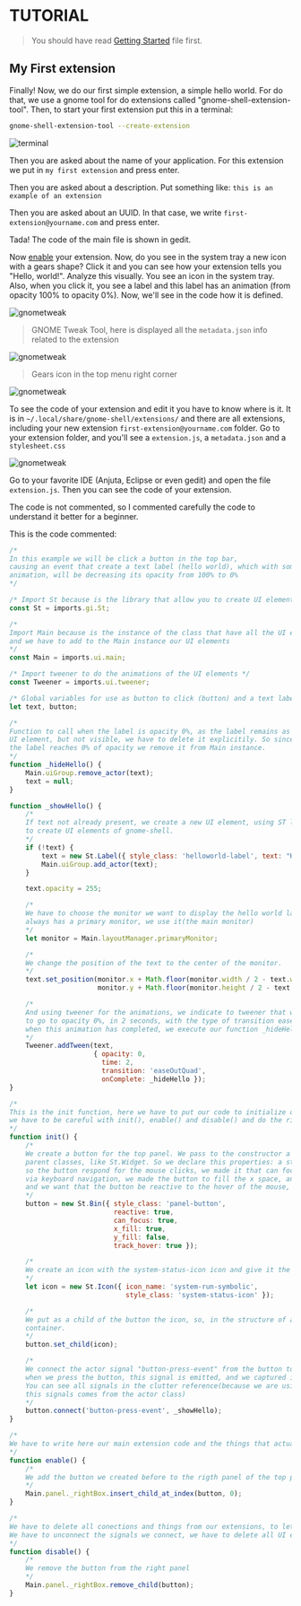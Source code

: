 # TUTORIAL

> You should have read [Getting Started](GETTING-STARTED.md) file first.

## My First extension
Finally! Now, we do our first simple extension, a simple hello world. For do that, we use a gnome tool for do extensions called "gnome-shell-extension-tool". Then, to start your first extension put this in a terminal: 

```bash
gnome-shell-extension-tool --create-extension
```

![terminal](./media/gnome-shell-extension-tool-create-extension.png)

Then you are asked about the name of your application. For this extension we put in `my first extension` and press enter.

Then you are asked about a description. Put something like: `this is an example of an extension`

Then you are asked about an UUID. In that case, we write `first-extension@yourname.com` and press enter.

Tada! The code of the main file is shown in gedit. 

Now [enable](GETTING-STARTED.md#enabling-extensions) your extension. Now, do you see in the system tray a new icon with a gears shape? Click it and you can see how your extension tells you "Hello, world!".
Analyze this visually. You see an icon in the system tray. Also, when you click it, you see a label and this label has an animation (from opacity 100% to opacity 0%). Now, we'll see in the code how it is defined.

![gnometweak](./media/gnome-tweak.png)
> GNOME Tweak Tool, here is displayed all the `metadata.json` info related to the extension

![gnometweak](./media/first-extension-button.png)
> Gears icon in the top menu right corner

![gnometweak](./media/first-extension-animation.png)


To see the code of your extension and edit it you have to know where is it. It is in `~/.local/share/gnome-shell/extensions/` and there are all extensions, including your new extension `first-extension@yourname.com` folder. Go to your extension folder, and you'll see a `extension.js`, a `metadata.json` and a `stylesheet.css`

 ![gnometweak](./media/files.png)

Go to your favorite IDE (Anjuta, Eclipse or even gedit) and open the file `extension.js`. Then you can see the code of your extension.

The code is not commented, so I commented carefully the code to understand it better for a beginner.

This is the code commented: 
```javascript
/*
In this example we will be click a button in the top bar,
causing an event that create a text label (hello world), which with some
animation, will be decreasing its opacity from 100% to 0%
*/

/* Import St because is the library that allow you to create UI elements */
const St = imports.gi.St;

/*
Import Main because is the instance of the class that have all the UI elements
and we have to add to the Main instance our UI elements
*/
const Main = imports.ui.main;

/* Import tweener to do the animations of the UI elements */
const Tweener = imports.ui.tweener;

/* Global variables for use as button to click (button) and a text label. */
let text, button;

/*
Function to call when the label is opacity 0%, as the label remains as a
UI element, but not visible, we have to delete it explicitily. So since
the label reaches 0% of opacity we remove it from Main instance.
*/
function _hideHello() {
    Main.uiGroup.remove_actor(text);
    text = null;
}

function _showHello() {
    /*
    If text not already present, we create a new UI element, using ST library, that allows us
    to create UI elements of gnome-shell.
    */
    if (!text) {
        text = new St.Label({ style_class: 'helloworld-label', text: "Hello, world!" });
        Main.uiGroup.add_actor(text);
    }

    text.opacity = 255;

    /*
    We have to choose the monitor we want to display the hello world label. Since in gnome-shell
    always has a primary monitor, we use it(the main monitor)
    */
    let monitor = Main.layoutManager.primaryMonitor;

    /*
    We change the position of the text to the center of the monitor.
    */
    text.set_position(monitor.x + Math.floor(monitor.width / 2 - text.width / 2),
                      monitor.y + Math.floor(monitor.height / 2 - text.height / 2));

    /*
    And using tweener for the animations, we indicate to tweener that we want
    to go to opacity 0%, in 2 seconds, with the type of transition easeOutQuad, and,
    when this animation has completed, we execute our function _hideHello.
    */
    Tweener.addTween(text,
                     { opacity: 0,
                       time: 2,
                       transition: 'easeOutQuad',
                       onComplete: _hideHello });
}

/*
This is the init function, here we have to put our code to initialize our extension.
we have to be careful with init(), enable() and disable() and do the right things here.
*/
function init() {
    /*
    We create a button for the top panel. We pass to the constructor a map of properties, properties from St.Bin and its
    parent classes, like St.Widget. So we declare this properties: a style class(from css theming of gnome shell), we made it reactive
    so the button respond for the mouse clicks, we made it that can focus, so marks the button as being able to receive keyboard focus 
    via keyboard navigation, we made the button to fill the x space, and we don't want to fill the y space, so we set the values trues and false respectively
    and we want that the button be reactive to the hover of the mouse, so we set the value of the track_hover property to true.
    */
    button = new St.Bin({ style_class: 'panel-button',
                          reactive: true,
                          can_focus: true,
                          x_fill: true,
                          y_fill: false,
                          track_hover: true });

    /*
    We create an icon with the system-status-icon icon and give it the name "system-run"
    */    
    let icon = new St.Icon({ icon_name: 'system-run-symbolic',
                             style_class: 'system-status-icon' });

    /*
    We put as a child of the button the icon, so, in the structure of actors we have the icon inside the button that is a
    container.
    */
    button.set_child(icon);

    /*
    We connect the actor signal "button-press-event" from the button to the funcion _showHello. In this manner,
    when we press the button, this signal is emitted, and we captured it and execute the _showHello function.
    You can see all signals in the clutter reference(because we are using St that implements actors from clutter, and
    this signals comes from the actor class)
    */
    button.connect('button-press-event', _showHello);
}

/*
We have to write here our main extension code and the things that actually make works the extension(Add ui elements, signals, etc).
*/
function enable() {
    /*
    We add the button we created before to the rigth panel of the top panel (where the sound and wifi settings are)
    */
    Main.panel._rightBox.insert_child_at_index(button, 0);
}

/*
We have to delete all conections and things from our extensions, to let the system how it is before our extension. So
We have to unconnect the signals we connect, we have to delete all UI elements we created, etc.
*/
function disable() {
    /*
    We remove the button from the right panel
    */
    Main.panel._rightBox.remove_child(button);
}
```
